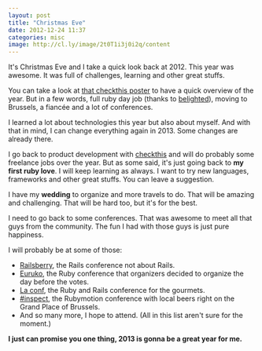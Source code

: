 ```yaml
---
layout: post
title: "Christmas Eve"
date: 2012-12-24 11:37
categories: misc
image: http://cl.ly/image/2t0T1i3j0i2q/content
---
```

It's Christmas Eve and I take a quick look back at 2012.
This year was awesome. It was full of challenges, learning and other great stuffs.

You can take a look at [that checkthis poster](http://checkthis.com/2012-in-12-pictures) to have a quick overview of the year. But in a few words, full ruby day job (thanks to [belighted](http://belighted.com)), moving to Brussels, a fiancée and a lot of conferences.

I learned a lot about technologies this year but also about myself. And with that in mind, I can change everything again in 2013. Some changes are already there.

I go back to product development with [checkthis](http://checkthis.com) and will do probably some freelance jobs over the year. But as some said, it's just going back to **my first ruby love**.
I will keep learning as always. I want to try new languages, frameworks and other great stuffs. You can leave a suggestion.


I have my **wedding** to organize and more travels to do. That will be amazing and challenging. That will be hard too, but it's for the best.

I need to go back to some conferences. That was awesome to meet all that guys from the community. The fun I had with those guys is just pure happiness.

I will probably be at some of those:

* [Railsberry](http://railsberry.com/), the Rails conference not about Rails.
* [Euruko](http://euruko2013.org/), the Ruby conference that organizers decided to organize the day before the votes.
* [La conf](http://2013.la-conf.org/), the Ruby and Rails conference for the gourmets.
* [#inspect](http://www.rubymotion.com/conference/), the Rubymotion conference with local beers right on the Grand Place of Brussels.
* And so many more, I hope to attend. (All in this list aren't sure for the moment.)

**I just can promise you one thing, 2013 is gonna be a great year for me.**

